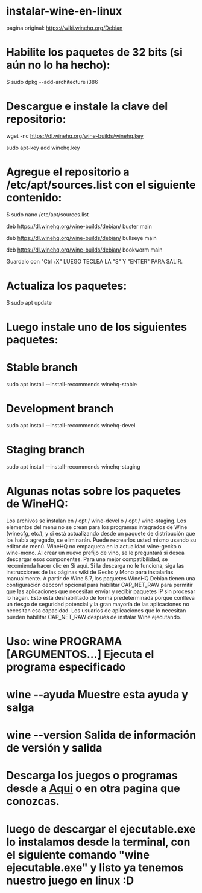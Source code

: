 # instalar-wine-en-linux
pagina original: https://wiki.winehq.org/Debian
# Habilite los paquetes de 32 bits (si aún no lo ha hecho):

$ sudo dpkg --add-architecture i386

# Descargue e instale la clave del repositorio:
wget -nc https://dl.winehq.org/wine-builds/winehq.key

sudo apt-key add winehq.key

# Agregue el repositorio a /etc/apt/sources.list con el siguiente contenido:
$ sudo nano /etc/apt/sources.list

deb https://dl.winehq.org/wine-builds/debian/ buster main

deb https://dl.winehq.org/wine-builds/debian/ bullseye main

deb https://dl.winehq.org/wine-builds/debian/ bookworm main

Guardalo con "Ctrl+X" LUEGO TECLEA LA "S"  Y "ENTER" PARA SALIR.

# Actualiza los paquetes:

$ sudo apt update

# Luego instale uno de los siguientes paquetes:

# Stable branch 

sudo apt install --install-recommends winehq-stable

# Development branch

sudo apt install --install-recommends winehq-devel  

# Staging branch 

sudo apt install --install-recommends winehq-staging

# Algunas notas sobre los paquetes de WineHQ:

Los archivos se instalan en / opt / wine-devel o / opt / wine-staging.
Los elementos del menú no se crean para los programas integrados de Wine (winecfg, etc.), y si está actualizando desde un paquete de distribución que los había agregado, se eliminarán. Puede recrearlos usted mismo usando su editor de menú.
WineHQ no empaqueta en la actualidad wine-gecko o wine-mono. Al crear un nuevo prefijo de vino, se le preguntará si desea descargar esos componentes. Para una mejor compatibilidad, se recomienda hacer clic en Sí aquí. Si la descarga no le funciona, siga las instrucciones de las páginas wiki de Gecko y Mono para instalarlas manualmente.
A partir de Wine 5.7, los paquetes WineHQ Debian tienen una configuración debconf opcional para habilitar CAP_NET_RAW para permitir que las aplicaciones que necesitan enviar y recibir paquetes IP sin procesar lo hagan. Esto está deshabilitado de forma predeterminada porque conlleva un riesgo de seguridad potencial y la gran mayoría de las aplicaciones no necesitan esa capacidad. Los usuarios de aplicaciones que lo necesitan pueden habilitar CAP_NET_RAW después de instalar Wine ejecutando.

# Uso: wine PROGRAMA [ARGUMENTOS...]   Ejecuta el programa especificado
  #     wine --ayuda                   Muestre esta ayuda y salga
   #    wine --version                Salida de información de versión y salida
   
   # Descarga los juegos o programas desde a <a href="https://ubuntonic.blogspot.com">Aqui</a> o en otra pagina que conozcas.
   
   # luego de descargar el ejecutable.exe lo instalamos desde la terminal, con el siguiente comando  "wine ejecutable.exe" y listo ya tenemos nuestro juego en linux :D
   
   



